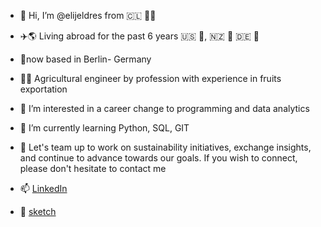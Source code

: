 - 👋 Hi, I’m @elijeldres from 🇨🇱 🗿🍷
- ✈️🌎  Living abroad for the past 6 years 🇺🇸 🤠, 🇳🇿 🥝 🇩🇪 🥨
- 📍now based in Berlin- Germany 
- 🍇🚢 Agricultural engineer by profession with experience in fruits exportation
- 👀 I’m interested in a career change to programming and data analytics 
- 🌱 I’m currently learning Python, SQL, GIT
- 💞️ Let's team up to work on sustainability initiatives, exchange insights, and continue to advance towards our goals. If you wish to connect, please don't hesitate to contact me

- 📫 [LinkedIn](https://www.linkedin.com/in/elijeldres/)
 
- 📸 [sketch](https://www.instagram.com/jay_ellie_bean/)

<!---
elijeldres/elijeldres is a ✨ special ✨ repository because its `README.md` (this file) appears on your GitHub profile.
You can click the Preview link to take a look at your changes.
--->
